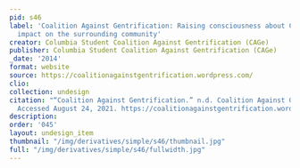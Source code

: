 ```yaml
---
pid: s46
label: 'Coalition Against Gentrification: Raising consciousness about Columbia''s
  impact on the surrounding community'
creator: Columbia Student Coalition Against Gentrification (CAGe)
publisher: Columbia Student Coalition Against Gentrification (CAGe)
_date: '2014'
format: website
source: https://coalitionagainstgentrification.wordpress.com/
clio:
collection: undesign
citation: "“Coalition Against Gentrification.” n.d. Coalition Against Gentrification.
  Accessed August 24, 2021. https://coalitionagainstgentrification.wordpress.com/."
description:
order: '045'
layout: undesign_item
thumbnail: "/img/derivatives/simple/s46/thumbnail.jpg"
full: "/img/derivatives/simple/s46/fullwidth.jpg"
---
```

